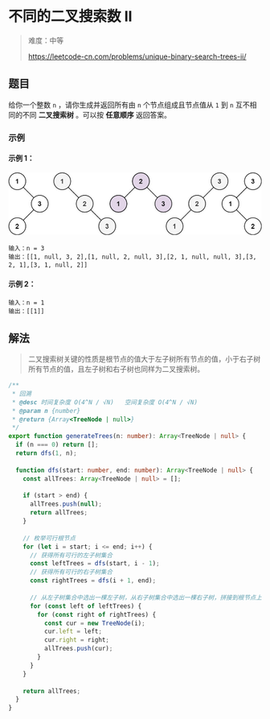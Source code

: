 # 不同的二叉搜索数 II

> 难度：中等
>
> https://leetcode-cn.com/problems/unique-binary-search-trees-ii/

## 题目

给你一个整数 `n` ，请你生成并返回所有由 `n` 个节点组成且节点值从 `1` 到 `n` 互不相同的不同 **二叉搜索树** 。可以按 **任意顺序** 返回答案。

### 示例

#### 示例 1：

![](../../assets/images/problemset/unique-binary-search-trees-ii.jpg)

```
输入：n = 3
输出：[[1, null, 3, 2],[1, null, 2, null, 3],[2, 1, null, null, 3],[3, 2, 1],[3, 1, null, 2]]
```

#### 示例 2：

```
输入：n = 1
输出：[[1]]
```

## 解法

> 二叉搜索树关键的性质是根节点的值大于左子树所有节点的值，小于右子树所有节点的值，且左子树和右子树也同样为二叉搜索树。

```typescript
/**
 * 回溯
 * @desc 时间复杂度 O(4^N / √N)   空间复杂度 O(4^N / √N)
 * @param n {number}
 * @return {Array<TreeNode | null>}
 */
export function generateTrees(n: number): Array<TreeNode | null> {
  if (n === 0) return [];
  return dfs(1, n);

  function dfs(start: number, end: number): Array<TreeNode | null> {
    const allTrees: Array<TreeNode | null> = [];

    if (start > end) {
      allTrees.push(null);
      return allTrees;
    }

    // 枚举可行根节点
    for (let i = start; i <= end; i++) {
      // 获得所有可行的左子树集合
      const leftTrees = dfs(start, i - 1);
      // 获得所有可行的右子树集合
      const rightTrees = dfs(i + 1, end);

      // 从左子树集合中选出一棵左子树，从右子树集合中选出一棵右子树，拼接到根节点上
      for (const left of leftTrees) {
        for (const right of rightTrees) {
          const cur = new TreeNode(i);
          cur.left = left;
          cur.right = right;
          allTrees.push(cur);
        }
      }
    }

    return allTrees;
  }
}
```